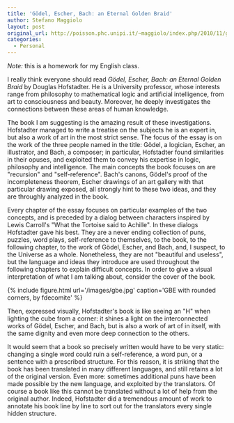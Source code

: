 ```yaml
---
title: 'Gödel, Escher, Bach: an Eternal Golden Braid'
author: Stefano Maggiolo
layout: post
original_url: http://poisson.phc.unipi.it/~maggiolo/index.php/2010/11/godel-escher-bach-an-eternal-golden-braid/
categories:
  - Personal
---
```

*Note:* this is a homework for my English class.

I really think everyone should read *Gödel, Escher, Bach: an Eternal Golden Braid* by Douglas Hofstadter. He is a University professor, whose interests range from philosophy to mathematical logic and artificial intelligence, from art to consciousness and beauty. Moreover, he deeply investigates the connections between these areas of human knowledge.

<!--more-->

The book I am suggesting is the amazing result of these investigations. Hofstadter managed to write a treatise on the subjects he is an expert in, but also a work of art in the most strict sense. The focus of the essay is on the work of the three people named in the title: Gödel, a logician, Escher, an illustrator, and Bach, a composer; in particular, Hofstadter found similarities in their opuses, and exploited them to convey his expertise in logic, philosophy and intelligence. The main concepts the book focuses on are "recursion" and "self-reference". Bach's canons, Gödel's proof of the incompleteness theorem, Escher drawings of an art gallery with that particular drawing exposed, all strongly hint to these two ideas, and they are throughly analyzed in the book.

Every chapter of the essay focuses on particular examples of the two concepts, and is preceded by a dialog between characters inspired by Lewis Carroll's "What the Tortoise said to Achille". In these dialogs Hofstadter gave his best. They are a never ending collection of puns, puzzles, word plays, self-reference to themselves, to the book, to the following chapter, to the work of Gödel, Escher, and Bach, and, I suspect, to the Universe as a whole. Nonetheless, they are not "beautiful and useless", but the language and ideas they introduce are used throughout the following chapters to explain difficult concepts. In order to give a visual interpretation of what I am talking about, consider the cover of the book.

{% include figure.html url='/images/gbe.jpg' caption='GBE with rounded corners, by fdecomite' %}

Then, expressed visually, Hofstadter's book is like seeing an "H" when lighting the cube from a corner: it shines a light on the interconnected works of Gödel, Escher, and Bach, but is also a work of art of in itself, with the same dignity and even more deep connection to the others.

It would seem that a book so precisely written would have to be very static: changing a single word could ruin a self-reference, a word pun, or a sentence with a prescribed structure. For this reason, it is striking that the book has been translated in many different languages, and still retains a lot of the original version. Even more: sometimes additional puns have been made possible by the new language, and exploited by the translators. Of course a book like this cannot be translated without a lot of help from the original author. Indeed, Hofstadter did a tremendous amount of work to annotate his book line by line to sort out for the translators every single hidden structure.
